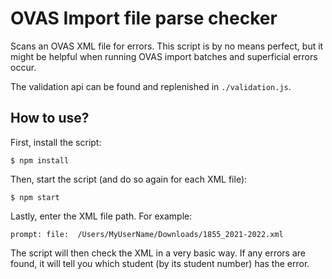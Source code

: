 # OVAS Import file parse checker

Scans an OVAS XML file for errors. This script is by no means perfect, but it might be helpful when running OVAS import batches and superficial errors occur.

The validation api can be found and replenished in `./validation.js`.

## How to use?

First, install the script:

```
$ npm install
```

Then, start the script (and do so again for each XML file):

```
$ npm start
```

Lastly, enter the XML file path. For example:

```
prompt: file:  /Users/MyUserName/Downloads/1855_2021-2022.xml
```

The script will then check the XML in a very basic way. If any errors are found, it will tell you which student (by its student number) has the error.
